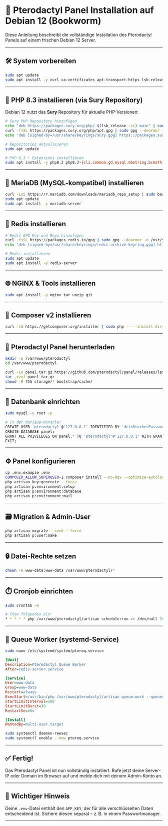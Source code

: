 # 🧩 Pterodactyl Panel Installation auf Debian 12 (Bookworm)

Diese Anleitung beschreibt die vollständige Installation des Pterodactyl Panels auf einem frischen Debian 12 Server.

---

## 🛠️ System vorbereiten

```bash
sudo apt update
sudo apt install -y curl ca-certificates apt-transport-https lsb-release gnupg unzip git software-properties-common
```

---

## 🐘 PHP 8.3 installieren (via Sury Repository)

Debian 12 nutzt das **Sury** Repository für aktuelle PHP-Versionen:

```bash
# Sury PHP Repository hinzufügen
echo "deb https://packages.sury.org/php/ $(lsb_release -sc) main" | sudo tee /etc/apt/sources.list.d/php.list
curl -fsSL https://packages.sury.org/php/apt.gpg | sudo gpg --dearmor -o /usr/share/keyrings/sury.gpg
echo 'deb [signed-by=/usr/share/keyrings/sury.gpg] https://packages.sury.org/php/ bookworm main' | sudo tee /etc/apt/sources.list.d/php.list

# Repositories aktualisieren
sudo apt update

# PHP 8.3 + Extensions installieren
sudo apt install -y php8.3 php8.3-{cli,common,gd,mysql,mbstring,bcmath,xml,fpm,curl,zip}
```

---

## 🐬 MariaDB (MySQL-kompatibel) installieren

```bash
curl -LsS https://r.mariadb.com/downloads/mariadb_repo_setup | sudo bash
sudo apt update
sudo apt install -y mariadb-server
```

---

## 🚀 Redis installieren

```bash
# Redis GPG Key und Repo hinzufügen
curl -fsSL https://packages.redis.io/gpg | sudo gpg --dearmor -o /usr/share/keyrings/redis-archive-keyring.gpg
echo "deb [signed-by=/usr/share/keyrings/redis-archive-keyring.gpg] https://packages.redis.io/deb $(lsb_release -cs) main" | sudo tee /etc/apt/sources.list.d/redis.list

# Redis installieren
sudo apt update
sudo apt install -y redis-server
```

---

## 🌐 NGINX & Tools installieren

```bash
sudo apt install -y nginx tar unzip git
```

---

## 🎼 Composer v2 installieren

```bash
curl -sS https://getcomposer.org/installer | sudo php -- --install-dir=/usr/local/bin --filename=composer
```

---

## 📁 Pterodactyl Panel herunterladen

```bash
mkdir -p /var/www/pterodactyl
cd /var/www/pterodactyl

curl -Lo panel.tar.gz https://github.com/pterodactyl/panel/releases/latest/download/panel.tar.gz
tar -xzvf panel.tar.gz
chmod -R 755 storage/* bootstrap/cache/
```

---

## 🧩 Datenbank einrichten

```bash
sudo mysql -u root -p

# In der MariaDB-Konsole:
CREATE USER 'pterodactyl'@'127.0.0.1' IDENTIFIED BY 'deinStarkesPasswort';
CREATE DATABASE panel;
GRANT ALL PRIVILEGES ON panel.* TO 'pterodactyl'@'127.0.0.1' WITH GRANT OPTION;
EXIT;
```

---

## ⚙️ Panel konfigurieren

```bash
cp .env.example .env
COMPOSER_ALLOW_SUPERUSER=1 composer install --no-dev --optimize-autoloader
php artisan key:generate --force
php artisan p:environment:setup
php artisan p:environment:database
php artisan p:environment:mail
```

---

## 🗃️ Migration & Admin-User

```bash
php artisan migrate --seed --force
php artisan p:user:make
```

---

## 🔒 Datei-Rechte setzen

```bash
chown -R www-data:www-data /var/www/pterodactyl/*
```

---

## ⏱️ Cronjob einrichten

```bash
sudo crontab -e

# Füge folgendes ein:
* * * * * php /var/www/pterodactyl/artisan schedule:run >> /dev/null 2>&1
```

---

## 🔄 Queue Worker (systemd-Service)

```bash
sudo nano /etc/systemd/system/pteroq.service
```

```ini
[Unit]
Description=Pterodactyl Queue Worker
After=redis-server.service

[Service]
User=www-data
Group=www-data
Restart=always
ExecStart=/usr/bin/php /var/www/pterodactyl/artisan queue:work --queue=high,standard,low --sleep=3 --tries=3
StartLimitInterval=180
StartLimitBurst=30
RestartSec=5s

[Install]
WantedBy=multi-user.target
```

```bash
sudo systemctl daemon-reexec
sudo systemctl enable --now pteroq.service
```

---

## ✅ Fertig!

Das Pterodactyl Panel ist nun vollständig installiert. Rufe jetzt deine Server-IP oder Domain im Browser auf und melde dich mit deinem Admin-Konto an.

---

## 🔐 Wichtiger Hinweis

Deine `.env`-Datei enthält den `APP_KEY`, der für alle verschlüsselten Daten entscheidend ist. Sichere diesen separat – z. B. in einem Passwortmanager.

---
